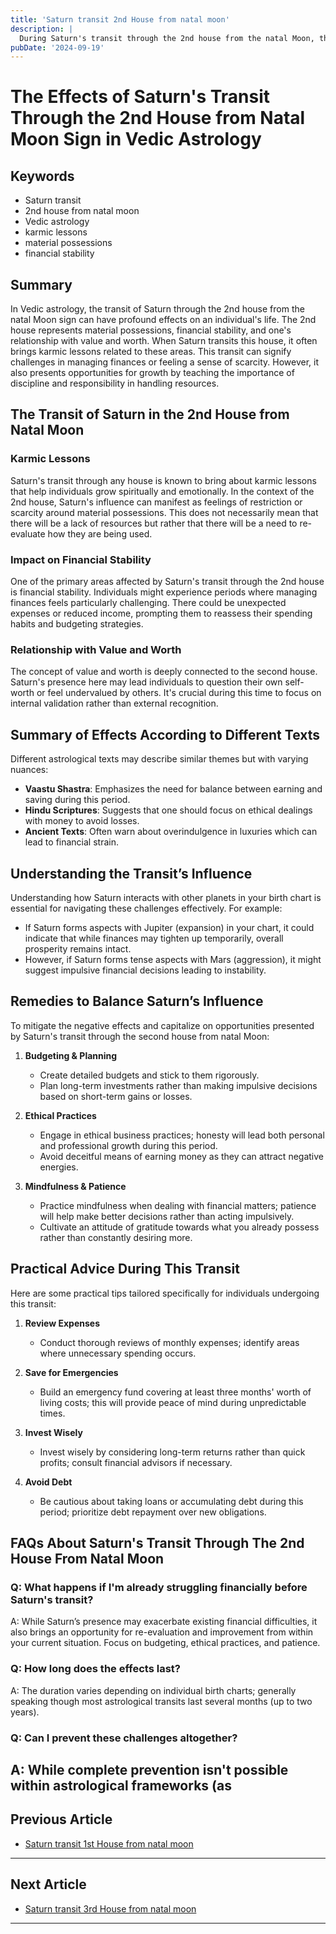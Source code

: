 ```yaml
---
title: 'Saturn transit 2nd House from natal moon'
description: |
  During Saturn's transit through the 2nd house from the natal Moon, the individual may experience financial difficulties, health problems, and strained family relationships. There may be losses in wealth, reputation, and a general decline in well-being.
pubDate: '2024-09-19'
---
```


# The Effects of Saturn's Transit Through the 2nd House from Natal Moon Sign in Vedic Astrology

## Keywords

- Saturn transit
- 2nd house from natal moon
- Vedic astrology
- karmic lessons
- material possessions
- financial stability

## Summary

In Vedic astrology, the transit of Saturn through the 2nd house from the natal Moon sign can have profound effects on an individual's life. The 2nd house represents material possessions, financial stability, and one's relationship with value and worth. When Saturn transits this house, it often brings karmic lessons related to these areas. This transit can signify challenges in managing finances or feeling a sense of scarcity. However, it also presents opportunities for growth by teaching the importance of discipline and responsibility in handling resources.

## The Transit of Saturn in the 2nd House from Natal Moon

### Karmic Lessons

Saturn's transit through any house is known to bring about karmic lessons that help individuals grow spiritually and emotionally. In the context of the 2nd house, Saturn's influence can manifest as feelings of restriction or scarcity around material possessions. This does not necessarily mean that there will be a lack of resources but rather that there will be a need to re-evaluate how they are being used.

### Impact on Financial Stability

One of the primary areas affected by Saturn's transit through the 2nd house is financial stability. Individuals might experience periods where managing finances feels particularly challenging. There could be unexpected expenses or reduced income, prompting them to reassess their spending habits and budgeting strategies.

### Relationship with Value and Worth

The concept of value and worth is deeply connected to the second house. Saturn's presence here may lead individuals to question their own self-worth or feel undervalued by others. It's crucial during this time to focus on internal validation rather than external recognition.

## Summary of Effects According to Different Texts

Different astrological texts may describe similar themes but with varying nuances:

- **Vaastu Shastra**: Emphasizes the need for balance between earning and saving during this period.
- **Hindu Scriptures**: Suggests that one should focus on ethical dealings with money to avoid losses.
- **Ancient Texts**: Often warn about overindulgence in luxuries which can lead to financial strain.

## Understanding the Transit’s Influence

Understanding how Saturn interacts with other planets in your birth chart is essential for navigating these challenges effectively. For example:

- If Saturn forms aspects with Jupiter (expansion) in your chart, it could indicate that while finances may tighten up temporarily, overall prosperity remains intact.
- However, if Saturn forms tense aspects with Mars (aggression), it might suggest impulsive financial decisions leading to instability.

## Remedies to Balance Saturn’s Influence

To mitigate the negative effects and capitalize on opportunities presented by Saturn's transit through the second house from natal Moon:

1. **Budgeting & Planning**
   - Create detailed budgets and stick to them rigorously.
   - Plan long-term investments rather than making impulsive decisions based on short-term gains or losses.

2. **Ethical Practices**
   - Engage in ethical business practices; honesty will lead both personal and professional growth during this period.
   - Avoid deceitful means of earning money as they can attract negative energies.

3. **Mindfulness & Patience**
   - Practice mindfulness when dealing with financial matters; patience will help make better decisions rather than acting impulsively.
   - Cultivate an attitude of gratitude towards what you already possess rather than constantly desiring more.

## Practical Advice During This Transit

Here are some practical tips tailored specifically for individuals undergoing this transit:

1. **Review Expenses**
   - Conduct thorough reviews of monthly expenses; identify areas where unnecessary spending occurs.
   
2. **Save for Emergencies**
   - Build an emergency fund covering at least three months' worth of living costs; this will provide peace of mind during unpredictable times.

3. **Invest Wisely**
   - Invest wisely by considering long-term returns rather than quick profits; consult financial advisors if necessary.

4. **Avoid Debt**
   - Be cautious about taking loans or accumulating debt during this period; prioritize debt repayment over new obligations.


## FAQs About Saturn's Transit Through The 2nd House From Natal Moon

### Q: What happens if I'm already struggling financially before Saturn's transit?
A: While Saturn’s presence may exacerbate existing financial difficulties, it also brings an opportunity for re-evaluation and improvement from within your current situation. Focus on budgeting, ethical practices, and patience.

### Q: How long does the effects last?
A: The duration varies depending on individual birth charts; generally speaking though most astrological transits last several months (up to two years).

### Q: Can I prevent these challenges altogether?
A: While complete prevention isn't possible within astrological frameworks (as
---

## Previous Article
- [Saturn transit 1st House from natal moon](200701_Saturn_transit_1st_House_from_natal_moon.md)

---

## Next Article
- [Saturn transit 3rd House from natal moon](200703_Saturn_transit_3rd_House_from_natal_moon.md)

---
